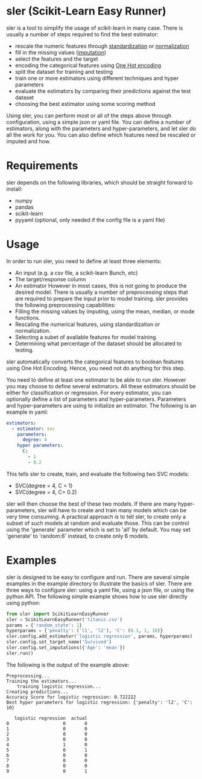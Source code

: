 # sler (Scikit-Learn Easy Runner)

sler is a tool to simplify the usage of scikit-learn in many case.
There is usually a number of steps required to find the best estimator:
- rescale the numeric features through [standardization](http://scikit-learn.org/stable/modules/generated/sklearn.preprocessing.StandardScaler.html) or [normalization](http://scikit-learn.org/stable/modules/generated/sklearn.preprocessing.MinMaxScaler.html)
- fill in the missing values ([imputation](https://en.wikipedia.org/wiki/Imputation_(statistics)))
- select the features and the target
- encoding the categorical features using [One Hot encoding](https://en.wikipedia.org/wiki/One-hot)
- split the dataset for training and testing
- train one or more estimators using different techniques and hyper parameters
- evaluate the estimators by comparing their predictions against the test dataset
- choosing the best estimator using some scoring method

Using sler, you can perform most or all of the steps above through configuration, using a simple json or yaml file. You can define a number of estimators, along with the parameters and hyper-parameters, and let sler do all the work for you.
You can also define which features need be rescaled or imputed and how.

# Requirements
sler depends on the following libraries, which should be straight forward to install:
- numpy
- pandas
- scikit-learn
- pyyaml (optional, only needed if the config file is a yaml file)

# Usage
In order to run sler, you need to define at least three elements:
- An input (e.g. a csv file, a scikit-learn Bunch, etc)
- The target/response column
- An estimator
However in most cases, this is not going to produce the desired model. There is usually a number of preprocessing steps that are required to prepare the input prior to model training. sler provides the following preprocessing capabilities:
- Filling the missing values by imputing, using the mean, median, or mode functions.
- Rescaling the numerical features, using standardization or normalization.
- Selecting a subet of available features for model training.
- Determining what percentage of the dataset should be allocated to testing.

sler automatically converts the categorical features to boolean features using One Hot Encoding. Hence, you need not do anything for this step.

You need to define at least one estimator to be able to run sler. However you may choose to define several estimators. All these estimators should be either for classification or regression. For every estimator, you can optionally define a list of parameters and hyper-parameters. Parameters and hyper-parameters are using to initialize an estimator. The following is an example in yaml:
```yaml
estimators:
  - estimator: svc
    parameters:
      degree: 4
    hyper parameters:
      C:
        - 1
        - 0.2
```

This tells sler to create, train, and evaluate the following two SVC models:
- SVC(degree = 4, C = 1)
- SVC(degree = 4, C= 0.2)

sler will then choose the best of these two models. If there are many hyper-parameters, sler will have to create and train many models which can be very time consuming. A practical approach is to tell sler, to create only a subset of such models at random and evaluate those. This can be control using the 'generate' parameter which is set to 'all' by default. You may set 'generate' to 'random:6' instead, to create only 6 models.

# Examples
sler is designed to be easy to configure and run. There are several simple examples in the example directory to illustrate the basics of sler.
There are three ways to configure sler: using a yaml file, using a json file, or using the python API. The following simple example shows how to use sler directly using python:

```python
from sler import ScikitLearnEasyRunner
sler = ScikitLearnEasyRunner('titanic.csv')
params = {'random_state': 1}
hyperparams = {'penalty': ('l1', 'l2'), 'C': (0.1, 1, 10)}
sler.config.add_estimator('logistic regression', params, hyperparams) 
sler.config.set_target_name('Survived')
sler.config.set_imputations({'Age': 'mean'})
sler.run()
```

The following is the output of the example above:
```
Preprocessing...
Training the estimators...
	training logistic regression...
Creating predictions...
Accuracy Score for logistic regression: 0.722222
Best hyper parameters for logistic regression: {'penalty': 'l2', 'C': 10}

   logistic regression  actual
0                    0       0
1                    0       0
2                    0       0
3                    0       0
4                    1       0
5                    0       1
6                    0       0
7                    0       0
8                    0       0
9                    0       1
```